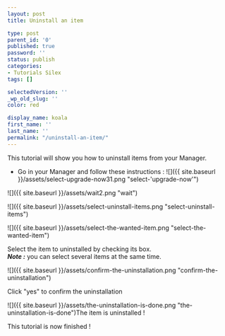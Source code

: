 ```yaml
---
layout: post
title: Uninstall an item

type: post
parent_id: '0'
published: true
password: ''
status: publish
categories:
- Tutorials Silex
tags: []

selectedVersion: ''
_wp_old_slug: ''
color: red

display_name: koala
first_name: ''
last_name: ''
permalink: "/uninstall-an-item/"
---
```


This tutorial will show you how to uninstall items from your Manager.

*   Go in your Manager and follow these instructions
: 
![]({{ site.baseurl }}/assets/select-upgrade-now31.png "select-'upgrade-now'")

![]({{ site.baseurl }}/assets/wait2.png "wait")

![]({{ site.baseurl }}/assets/select-uninstall-items.png "select-uninstall-items")

![]({{ site.baseurl }}/assets/select-the-wanted-item.png "select-the-wanted-item")

Select the item to uninstalled by checking its box.  
_**Note :**_ you can select several items at the same time.

![]({{ site.baseurl }}/assets/confirm-the-uninstallation.png "confirm-the-uninstallation")

Click "yes" to confirm the uninstallation

![]({{ site.baseurl }}/assets/the-uninstallation-is-done.png "the-uninstallation-is-done")The item is uninstalled !

This tutorial is now finished !